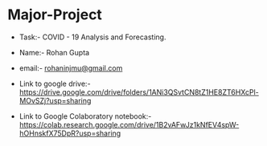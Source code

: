 # Major-Project

  * Task:- COVID - 19 Analysis and Forecasting.
  * Name:- Rohan Gupta
  * email:- rohaninjmu@gmail.com

  * Link to google drive:- https://drive.google.com/drive/folders/1ANi3QSvtCN8tZ1HE8ZT6HXcPl-MOvSZj?usp=sharing

  * Link to Google Colaboratory notebook:- https://colab.research.google.com/drive/1B2vAFwJz1kNfEV4spW-hOHnskfX75DpR?usp=sharing
